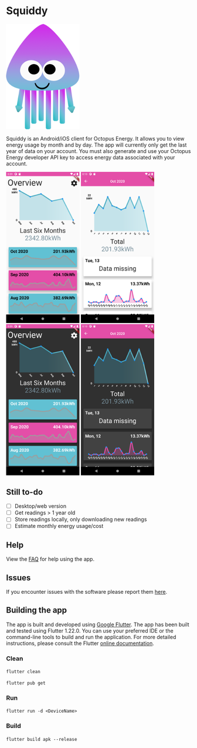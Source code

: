 # Squiddy

<img src="assets/SSquid3.png" alt="LoginPage" width="200">

Squiddy is an Android/iOS client for Octopus Energy. It allows you to view energy usage by month and by day. The app will currently only get the last year of data on your account. You must also generate and use your Octopus Energy developer API key to access energy data associated with your account.

<p float="left">
    <img src="readmeImages/mainLight.png" alt="MainLight" width="200">
    <img src="readmeImages/MonthLight.png" alt="MainLight" width="200">
    <img src="readmeImages/mainDark.png" alt="MainDark" width="200">
    <img src="readmeImages/monthDark.png" alt="MainDark" width="200">
</p>

## Still to-do

- [ ] Desktop/web version
- [ ] Get readings > 1 year old 
- [ ] Store readings locally, only downloading new readings 
- [ ] Estimate monthly energy usage/cost

## Help

View the [FAQ]() for help using the app.

## Issues 

If you encounter issues with the software please report them [here]().

## Building the app

The app is built and developed using [Google Flutter](https://flutter.dev/). The app has been built and tested using Flutter 1.22.0. You can use your preferred IDE or the command-line tools to build and run the application. For more detailed instructions, please consult the Flutter [online documentation](https://flutter.dev/docs).

### Clean

`flutter clean`

`flutter pub get`

### Run

`flutter run -d <DeviceName>`

### Build

`flutter build apk --release`
